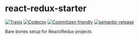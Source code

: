 # react-redux-starter
[![Travis](https://img.shields.io/travis/rob-ford/react-redux-starter.svg?maxAge=2592000)]()  [![Codecov](https://img.shields.io/codecov/c/github/rob-ford/react-redux-starter.svg?maxAge=2592000)]()  [![Commitizen friendly](https://img.shields.io/badge/commitizen-friendly-brightgreen.svg)](http://commitizen.github.io/cz-cli/)  [![semantic-release](https://img.shields.io/badge/%20%20%F0%9F%93%A6%F0%9F%9A%80-semantic--release-e10079.svg?style=flat-square)](https://github.com/semantic-release/semantic-release)


Bare bones setup for React/Redux projects
